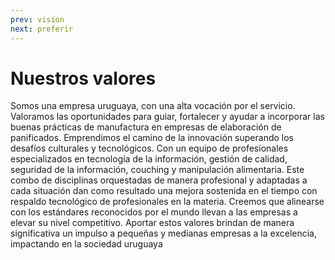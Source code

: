 ```yaml
---
prev: vision
next: preferir
---
```

# Nuestros valores

Somos una empresa uruguaya, con una alta vocación por el servicio. Valoramos las oportunidades para guiar, fortalecer y ayudar a incorporar las buenas prácticas de manufactura en empresas de elaboración de panificados. Emprendimos el camino de la innovación superando los desafíos culturales y tecnológicos. Con un equipo de profesionales especializados en tecnología de la información, gestión de calidad, seguridad de la información, couching y manipulación alimentaria. Este combo de disciplinas orquestadas de manera profesional y adaptadas a cada situación dan como resultado una mejora sostenida en el tiempo con respaldo tecnológico de profesionales en la materia. Creemos que alinearse con los estándares reconocidos por el mundo llevan a las empresas a elevar su nivel competitivo. 
Aportar estos valores brindan de manera significativa un impulso a pequeñas y medianas empresas a la excelencia, impactando en la sociedad uruguaya